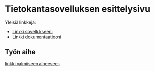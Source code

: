 # Tietokantasovelluksen esittelysivu

Yleisiä linkkejä:

* [Linkki sovellukseeni](https://tsoha-muistilista.herokuapp.com/)
* [Linkki dokumentaatiooni](https://github.com/massakeisari/Tsoha-Bootstrap/blob/master/doc/dokumentaatio.pdf)

## Työn aihe

[linkki valmiiseen aiheeseen](http://advancedkittenry.github.io/suunnittelu_ja_tyoymparisto/aiheet/Muistilista.html)
